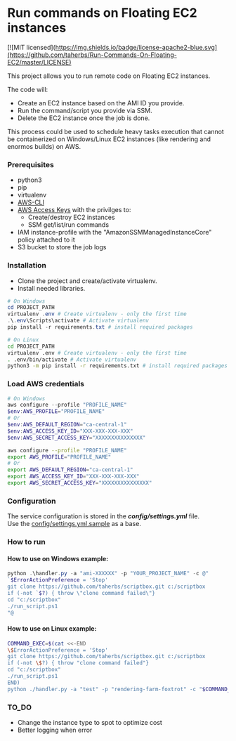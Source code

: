 # Run commands on Floating EC2 instances
[![MIT licensed](https://img.shields.io/badge/license-apache2-blue.svg](https://github.com/taherbs/Run-Commands-On-Floating-EC2/master/LICENSE)

This project allows you to run remote code on Floating EC2 instances.

The code will:
* Create an EC2 instance based on the AMI ID you provide.
* Run the command/script you provide via SSM.
* Delete the EC2 instance once the job is done.

This process could be used to schedule heavy tasks execution that cannot be containerized on Windows/Linux EC2 instances (like rendering and enormos builds) on AWS.

### Prerequisites

- python3
- pip
- virtualenv
- [AWS-CLI](https://docs.aws.amazon.com/cli/latest/userguide/install-cliv2-windows.html)
- [AWS Access Keys](https://docs.aws.amazon.com/powershell/latest/userguide/pstools-appendix-sign-up.html) with the privilges to:
  -  Create/destroy EC2 instances
  -  SSM get/list/run commands
- IAM instance-profile with the "AmazonSSMManagedInstanceCore" policy attached to it
- S3 bucket to store the job logs

### Installation

* Clone the project and create/activate virtualenv.
* Install needed libraries.

```powershell
# On Windows
cd PROJECT_PATH
virtualenv .env # Create virtualenv - only the first time
.\.env\Scripts\activate # Activate virtualenv
pip install -r requirements.txt # install required packages
```

```bash
# On Linux
cd PROJECT_PATH
virtualenv .env # Create virtualenv - only the first time
. .env/bin/activate # Activate virtualenv
python3 -m pip install -r requirements.txt # install required packages
```

### Load AWS credentials
```powershell
# On Windows
aws configure --profile "PROFILE_NAME"
$env:AWS_PROFILE="PROFILE_NAME"
# Or
$env:AWS_DEFAULT_REGION="ca-central-1"
$env:AWS_ACCESS_KEY_ID="XXX-XXX-XXX-XXX"
$env:AWS_SECRET_ACCESS_KEY="XXXXXXXXXXXXXXX"
```

```bash
aws configure --profile "PROFILE_NAME"
export AWS_PROFILE="PROFILE_NAME"
# Or
export AWS_DEFAULT_REGION="ca-central-1"
export AWS_ACCESS_KEY_ID="XXX-XXX-XXX-XXX"
export AWS_SECRET_ACCESS_KEY="XXXXXXXXXXXXXXX"
```

### Configuration
The service configuration is stored in the ***config/settings.yml*** file.<br>
Use the [config/settings.yml.sample](./config/settings.yml.sample) as a base.

### How to run

#### How to use on Windows example:

```powershell
python .\handler.py -a "ami-XXXXXX" -p "YOUR_PROJECT_NAME" -c @"
`$ErrorActionPreference = 'Stop'
git clone https://github.com/taherbs/scriptbox.git c:/scriptbox
if (-not `$?) { throw \"clone command failed\"}
cd "c:/scriptbox"
./run_script.ps1
"@
```

#### How to use on Linux example:

```bash
COMMAND_EXEC=$(cat <<-END
\$ErrorActionPreference = 'Stop'
git clone https://github.com/taherbs/scriptbox.git c:/scriptbox
if (-not \$?) { throw "clone command failed"}
cd "c:/scriptbox"
./run_script.ps1
END)
python ./handler.py -a "test" -p "rendering-farm-foxtrot" -c "$COMMAND_EXEC"
```

### TO_DO
* Change the instance type to spot to optimize cost
* Better logging when error
